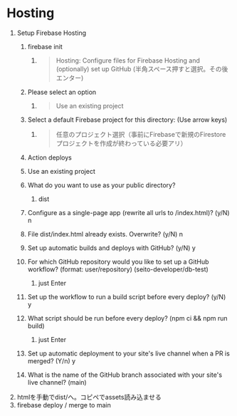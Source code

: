 # Hosting 
1. Setup Firebase Hosting
	1. firebase init
		1. > Hosting: Configure files for Firebase Hosting and (optionally) set up GitHub 
		 (半角スペース押すと選択。その後エンター)
	2. Please select an option
		1. > Use an existing project
	3. Select a default Firebase project for this directory: (Use arrow keys)
		1. > 任意のプロジェクト選択（事前にFirebaseで新規のFirestoreプロジェクトを作成が終わっている必要アリ）
	3. Action deploys
	4. Use an existing project

	5. What do you want to use as your public directory?
		1. dist
	6. Configure as a single-page app (rewrite all urls to /index.html)? (y/N) n
	7. File dist/index.html already exists. Overwrite? (y/N) n
	8. Set up automatic builds and deploys with GitHub? (y/N) y
	9. For which GitHub repository would you like to set up a GitHub workflow? (format: user/repository) (seito-developer/db-test) 
		1. just Enter
	10.  Set up the workflow to run a build script before every deploy? (y/N) y
	11. What script should be run before every deploy? (npm ci && npm run build) 
		1. just Enter
	12. Set up automatic deployment to your site's live channel when a PR is merged? (Y/n) y
	13. What is the name of the GitHub branch associated with your site's live channel? (main) 
2. htmlを手動でdist/へ。コピペでassets読み込ませる
3. firebase deploy / merge to main